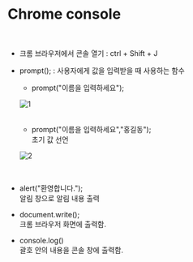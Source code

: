 # Chrome console
<br>

  - 크롬 브라우저에서 콘솔 열기 : ctrl + Shift + J

  - prompt(); : 사용자에게 값을 입력받을 때 사용하는 함수
    - prompt("이름을 입력하세요");

    ![1](https://user-images.githubusercontent.com/50985719/100451466-d1845500-30fa-11eb-8607-6bd5b1e7aa06.PNG)

    <br>
    
    - prompt("이름을 입력하세요","홍길동");
    <br> 초기 값 선언

    ![2](https://user-images.githubusercontent.com/50985719/100451505-e06b0780-30fa-11eb-80cb-4505d503990d.PNG)

    <br>
  - alert("환영합니다."); 
  <br> 알림 창으로 알림 내용 출력
  - document.write();
  <br> 크롬 브라우저 화면에 출력함.
  - console.log()
  <br> 괄호 안의 내용을 콘솔 창에 출력함.